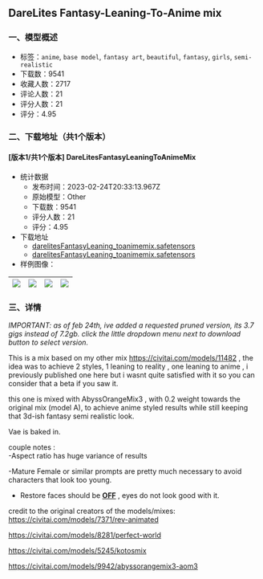 ## DareLites Fantasy-Leaning-To-Anime mix
### 一、模型概述

- 标签：`anime`, `base model`, `fantasy art`, `beautiful`, `fantasy`, `girls`, `semi-realistic`
- 下载数：9541
- 收藏人数：2717
- 评论人数：21
- 评分人数：21
- 评分：4.95

### 二、下载地址（共1个版本）

#### [版本1/共1个版本] DareLitesFantasyLeaningToAnimeMix

- 统计数据
  - 发布时间：2023-02-24T20:33:13.967Z
  - 原始模型：Other
  - 下载数：9541
  - 评分人数：21
  - 评分：4.95
- 下载地址
  - [darelitesFantasyLeaning_toanimemix.safetensors](https://civitai.com/api/download/models/14301?type=Model&format=SafeTensor&size=full&fp=fp16)
  - [darelitesFantasyLeaning_toanimemix.safetensors](https://civitai.com/api/download/models/14301)
- 样例图像：

| <img src="https://image.civitai.com/xG1nkqKTMzGDvpLrqFT7WA/2ef09924-dec5-4f11-7f74-e61571a24b00/width=450/139291.jpeg" /> | <img src="https://image.civitai.com/xG1nkqKTMzGDvpLrqFT7WA/5ac2355c-c8d9-473e-063c-7cdedae43200/width=450/139292.jpeg" /> | <img src="https://image.civitai.com/xG1nkqKTMzGDvpLrqFT7WA/385fd593-5d9c-4dfa-eae1-caa4fc1b5900/width=450/139275.jpeg" /> | <img src="https://image.civitai.com/xG1nkqKTMzGDvpLrqFT7WA/5f29881d-f75f-46ad-cdff-13162d16c900/width=450/139294.jpeg" /> |
| ---- | ---- | ---- | ---- |


### 三、详情
<p><em>IMPORTANT: as of feb 24th, ive added a requested pruned version, its 3.7 gigs instead of 7.2gb. click the little dropdown menu next to download button to select version.</em></p><p></p><p>This is a mix based on my other mix <a target="_blank" rel="ugc" href="https://civitai.com/models/11482">https://civitai.com/models/11482</a> , the idea was to achieve 2 styles, 1 leaning to reality , one leaning to anime , i previously published one here but i wasnt quite satisfied with it so you can consider that a beta if you saw it.</p><p></p><p>this one is mixed with AbyssOrangeMix3 , with 0.2 weight towards the original mix (model A), to achieve anime styled results while still keeping that 3d-ish fantasy semi realistic look.</p><p>Vae is baked in.</p><p></p><p>couple notes :<br />-Aspect ratio has huge variance of results</p><p>-Mature Female or similar prompts are pretty much necessary to avoid characters that look too young.</p><ul><li><p>Restore faces should be <strong><u>OFF</u></strong> , eyes do not look good with it.</p></li></ul><p></p><p>credit to the original creators of the models/mixes:<br /><a target="_blank" rel="ugc" href="https://civitai.com/models/7371/rev-animated">https://civitai.com/models/7371/rev-animated</a></p><p><a target="_blank" rel="ugc" href="https://civitai.com/models/8281/perfect-world">https://civitai.com/models/8281/perfect-world</a></p><p><a target="_blank" rel="ugc" href="https://civitai.com/models/5245/kotosmix">https://civitai.com/models/5245/kotosmix</a></p><p><a target="_blank" rel="ugc" href="https://civitai.com/models/9942/abyssorangemix3-aom3">https://civitai.com/models/9942/abyssorangemix3-aom3</a></p><p></p><p></p>